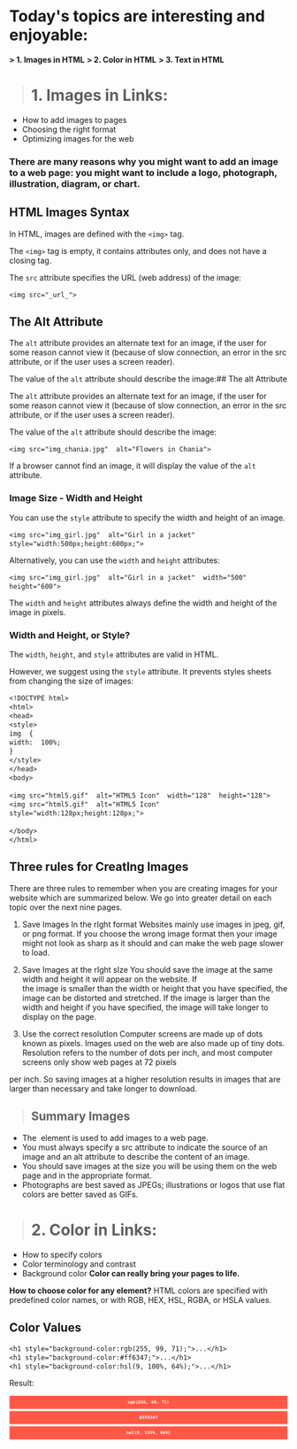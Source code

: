


 
# Today's topics are interesting and enjoyable:

**>  1. Images in HTML**
**>  2. Color in HTML**
**>  3. Text in HTML**

> # 1. Images in Links:
 - How to add images to pages  
 - Choosing the right format
 - Optimizing images for the web

### There are many reasons why you might want to add an image to a web page: you might want to include a logo, photograph, illustration, diagram, or chart.

## HTML Images Syntax

In HTML, images are defined with the  `<img>`  tag.

The  `<img>`  tag is empty, it contains attributes only, and does not have a closing tag.

The  `src`  attribute specifies the URL (web address) of the image:

    <img src="_url_">
## The Alt Attribute

The  `alt`  attribute provides an alternate text for an image, if the user for some reason cannot view it (because of slow connection, an error in the src attribute, or if the user uses a screen reader).

The value of the  `alt`  attribute should describe the image:## The alt Attribute

The  `alt`  attribute provides an alternate text for an image, if the user for some reason cannot view it (because of slow connection, an error in the src attribute, or if the user uses a screen reader).

The value of the  `alt`  attribute should describe the image:

    <img src="img_chania.jpg"  alt="Flowers in Chania">
If a browser cannot find an image, it will display the value of the `alt` attribute.

###  Image Size - Width and Height

You can use the  `style`  attribute to specify the width and height of an image.

    <img src="img_girl.jpg"  alt="Girl in a jacket"  style="width:500px;height:600px;">
Alternatively, you can use the  `width`  and  `height`  attributes:

    <img src="img_girl.jpg"  alt="Girl in a jacket"  width="500"  height="600">
The `width` and `height` attributes always define the width and height of the image in pixels.

###  Width and Height, or Style?

The  `width`,  `height`, and  `style`  attributes are valid in HTML.

However, we suggest using the  `style`  attribute. It prevents styles sheets from changing the size of images:

    <!DOCTYPE html>  
    <html>  
    <head>  
    <style>  
    img  {  
    width:  100%;  
    }  
    </style>  
    </head>  
    <body>  
      
    <img src="html5.gif"  alt="HTML5 Icon"  width="128"  height="128">  
    <img src="html5.gif"  alt="HTML5 Icon"  style="width:128px;height:128px;">  
      
    </body>  
    </html>


   ## Three rules for CreatIng Images
   There are three rules to remember when you are creating images for your website which are summarized below. We go into greater detail on each topic over the next nine pages.

1. Save Images In the rIght format
Websites mainly use images in jpeg, gif, or png format. If you choose the wrong image format then your image might not look as sharp as it should and can make the web page slower to load.

2. Save Images at the rIght sIze
You should save the image at the same width and height it will appear on the website. If  
the image is smaller than the width or height that you have specified, the image can be distorted and stretched. If the image is larger than the width and height if you have specified, the image will take longer to display on the page.

3. Use the correct resolutIon
Computer screens are made up of dots known as pixels. Images used on the web are also made up of tiny dots. Resolution refers to the number of dots per inch, and most computer screens only show web pages at 72 pixels

per inch. So saving images at a higher resolution results in images that are larger than necessary and take longer to download.

> ## **Summary Images**

 - The <img> element is used to add images to a web page.
 - You must always specify a src attribute to indicate the source of an
   image and an alt attribute to describe the content of an image.
 - You should save images at the size you will be using them on the web
   page and in the appropriate format.
 - Photographs are best saved as JPEGs; illustrations or logos that use
   flat colors are better saved as GIFs.

> # 2. Color in Links:
- How to specify colors  
 - Color terminology and contrast
  - Background color
**Color can really bring your pages to life.**

**How to choose color for any element?**
HTML colors are specified with predefined color names, or with RGB, HEX, HSL, RGBA, or HSLA values.

## Color Values

    <h1 style="background-color:rgb(255, 99, 71);">...</h1>  
    <h1 style="background-color:#ff6347;">...</h1>  
    <h1 style="background-color:hsl(9, 100%, 64%);">...</h1>
Result: 

![image info](./img/img6.png)

